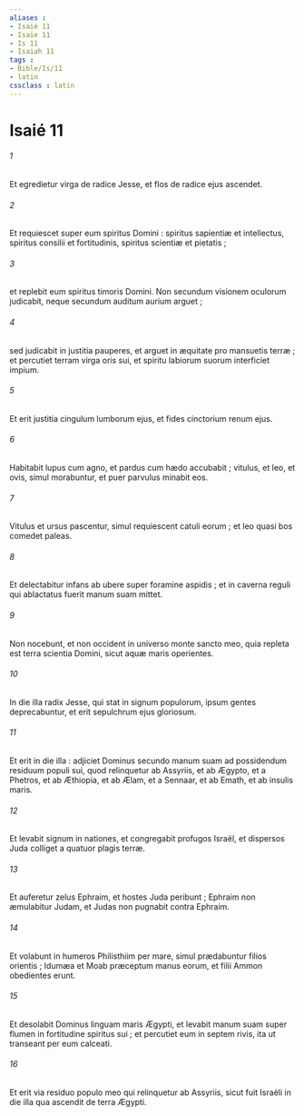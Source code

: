 ```yaml
---
aliases : 
- Isaié 11
- Isaïe 11
- Is 11
- Isaiah 11
tags : 
- Bible/Is/11
- latin
cssclass : latin
---
```


# Isaié 11

###### 1
Et egredietur virga de radice Jesse, et flos de radice ejus ascendet.
###### 2
Et requiescet super eum spiritus Domini : spiritus sapientiæ et intellectus, spiritus consilii et fortitudinis, spiritus scientiæ et pietatis ;
###### 3
et replebit eum spiritus timoris Domini. Non secundum visionem oculorum judicabit, neque secundum auditum aurium arguet ;
###### 4
sed judicabit in justitia pauperes, et arguet in æquitate pro mansuetis terræ ; et percutiet terram virga oris sui, et spiritu labiorum suorum interficiet impium.
###### 5
Et erit justitia cingulum lumborum ejus, et fides cinctorium renum ejus.
###### 6
Habitabit lupus cum agno, et pardus cum hædo accubabit ; vitulus, et leo, et ovis, simul morabuntur, et puer parvulus minabit eos.
###### 7
Vitulus et ursus pascentur, simul requiescent catuli eorum ; et leo quasi bos comedet paleas.
###### 8
Et delectabitur infans ab ubere super foramine aspidis ; et in caverna reguli qui ablactatus fuerit manum suam mittet.
###### 9
Non nocebunt, et non occident in universo monte sancto meo, quia repleta est terra scientia Domini, sicut aquæ maris operientes.
###### 10
In die illa radix Jesse, qui stat in signum populorum, ipsum gentes deprecabuntur, et erit sepulchrum ejus gloriosum.
###### 11
Et erit in die illa : adjiciet Dominus secundo manum suam ad possidendum residuum populi sui, quod relinquetur ab Assyriis, et ab Ægypto, et a Phetros, et ab Æthiopia, et ab Ælam, et a Sennaar, et ab Emath, et ab insulis maris.
###### 12
Et levabit signum in nationes, et congregabit profugos Israël, et dispersos Juda colliget a quatuor plagis terræ.
###### 13
Et auferetur zelus Ephraim, et hostes Juda peribunt ; Ephraim non æmulabitur Judam, et Judas non pugnabit contra Ephraim.
###### 14
Et volabunt in humeros Philisthiim per mare, simul prædabuntur filios orientis ; Idumæa et Moab præceptum manus eorum, et filii Ammon obedientes erunt.
###### 15
Et desolabit Dominus linguam maris Ægypti, et levabit manum suam super flumen in fortitudine spiritus sui ; et percutiet eum in septem rivis, ita ut transeant per eum calceati.
###### 16
Et erit via residuo populo meo qui relinquetur ab Assyriis, sicut fuit Israëli in die illa qua ascendit de terra Ægypti.
